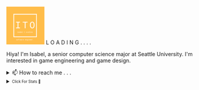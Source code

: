 <p>
  <img width="100" height="100" src="https://github.com/kidlatmc29/kidlatmc29/blob/main/media/ito_card_front.png">
  L O A D I N G . . . . 
</p>

Hiya! I'm Isabel, a senior computer science major at Seattle University. I'm interested in game engineering and game design. 

<details>
  <summary> 📫 How to reach me . . . </summary>
  - isabeltovalles@gmail.com
  <p> 
    - <a href="https://www.linkedin.com/in/isabel-t-ovalles/">LinkedIn</a> 
  </p>
</details>

<details>
  <summary><sub><sup> Click For Stats 👀</sup></sub></summary>
	<img align="center" src="/github-metrics.svg" alt="Metrics" width="400">
  <img align="center" src="metrics.plugin.calendar.svg" width="400">
  <img align="center" src="metrics.plugin.languages.details.svg" width="400">

</details>
